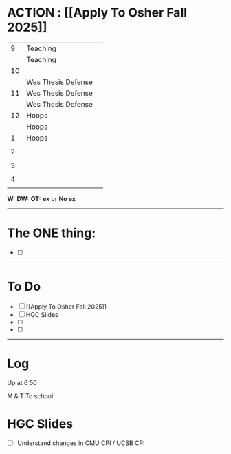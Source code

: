 # ACTION : [[Apply To Osher Fall 2025]]

|     |                    |     |
| --- | ------------------ | --- |
| 9   | Teaching           |     |
|     | Teaching           |     |
| 10  |                    |     |
|     | Wes Thesis Defense |     |
| 11  | Wes Thesis Defense |     |
|     | Wes Thesis Defense |     |
| 12  | Hoops              |     |
|     | Hoops              |     |
| 1   | Hoops              |     |
|     |                    |     |
| 2   |                    |     |
|     |                    |     |
| 3   |                    |     |
|     |                    |     |
| 4   |                    |     |
|     |                    |     |

**W:**
**DW:**
**OT:**
**ex** or **No ex**

---
# The ONE thing: 
- [ ] 

---
# To Do

- [ ] [[Apply To Osher Fall 2025]]
- [ ] HGC Slides
- [ ] 
- [ ] 

---

# Log

Up at 6:50 

M & T To school 

# HGC Slides
- [ ] Understand changes in CMU CPI / UCSB CPI